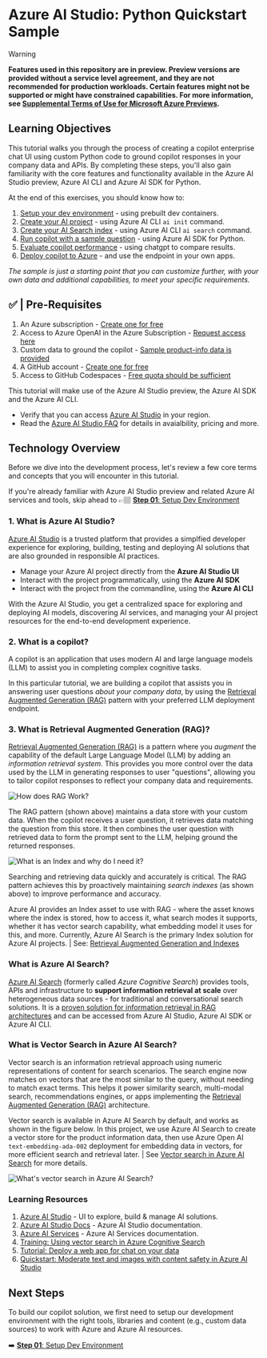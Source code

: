# Azure AI Studio: Python Quickstart Sample

> [!WARNING]  
> **Features used in this repository are in preview. Preview versions are provided without a service level agreement, and they are not recommended for production workloads. Certain features might not be supported or might have constrained capabilities. For more information, see [Supplemental Terms of Use for Microsoft Azure Previews](https://azure.microsoft.com/en-us/support/legal/preview-supplemental-terms/).**


## Learning Objectives

This tutorial walks you through the process of creating a copilot enterprise chat UI using custom Python code to ground copilot responses in your company data and APIs. By completing these steps, you'll also gain familiarity with the core features and functionality available in the Azure AI Studio preview, Azure AI CLI and Azure AI SDK for Python. 

At the end of this exercises, you should know how to:
1. [Setup your dev environment](step-02.md) - using prebuilt dev containers.
2. [Create your AI project](step-03.md) - using Azure AI CLI `ai init` command.
3. [Create your AI Search index](step-04.md) - using Azure AI CLI `ai search` command.
4. [Run copilot with a sample question](step-05.md) - using Azure AI SDK for Python.
5. [Evaluate copilot performance](step-06.md) - using chatgpt to compare results.
5. [Deploy copilot to Azure](step-06.md) - and use the endpoint in your own apps.

_The sample is just a starting point that you can customize further, with your own data and additional capabilities, to meet your specific requirements._


## ✅ | Pre-Requisites

1. An Azure subscription - [Create one for free](https://azure.microsoft.com/free/cognitive-services)
2. Access to Azure OpenAI in the Azure Subscription - [Request access here](https://aka.ms/oai/access)
3. Custom data to ground the copilot - [Sample product-info data is provided](./../data/3-product-info/)
4. A GitHub account - [Create one for free](https://github.com/signup)
5. Access to GitHub Codespaces - [Free quota should be sufficient](https://docs.github.com/en/billing/managing-billing-for-github-codespaces/about-billing-for-github-codespaces#monthly-included-storage-and-core-hours-for-personal-accounts)

This tutorial will make use of the Azure AI Studio preview, the Azure AI SDK and the Azure AI CLI.
- Verify that you can access [Azure AI Studio](https://ai.azure.com) in your region.
- Read the [Azure AI Studio FAQ](https://learn.microsoft.com/azure/ai-studio/faq#how-can-customers-access-azure-ai-studio--) for details in avaialbility, pricing and more.


## Technology Overview

Before we dive into the development process, let's review a few core terms and concepts that you will encounter in this tutorial. 

If you're already familiar with Azure AI Studio preview and related Azure AI services and tools, skip ahead to 👉🏽 [**Step 01**: Setup Dev Environment](./step-01.md)


### 1. What is Azure AI Studio?

[Azure AI Studio](https://aka.ms/azureaistudio) is a trusted platform that provides a simplfied developer experience for exploring, building, testing and deploying AI solutions that are also grounded in responsible AI practices. 
 - Manage your Azure AI project directly from the **Azure AI Studio UI**
 - Interact with the project programmatically, using the **Azure AI SDK**
 - Interact with the project from the commandline, using the **Azure AI CLI**

With the Azure AI Studio, you get a centralized space for exploring and deploying AI models, discovering AI services, and managing your AI project resources for the end-to-end development experience.


### 2. What is a copilot?

A copilot is an application that uses modern AI and large language models (LLM) to assist you in completing complex cognitive tasks. 

In this particular tutorial, we are building a copilot that assists you in answering user questions _about your company data_, by using the [Retrieval Augmented Generation (RAG)](https://learn.microsoft.com/azure/ai-studio/concepts/retrieval-augmented-generation) pattern  with your preferred LLM deployment endpoint.

### 3. What is Retrieval Augmented Generation (RAG)?

[Retrieval Augmented Generation (RAG)](https://learn.microsoft.com/azure/search/retrieval-augmented-generation-overview) is a pattern where you _augment_ the capability of the default Large Language Model (LLM) by adding an _information retrieval system_. This provides you more control over the data used by the LLM in generating responses to user "questions", allowing you to tailor copilot responses to reflect your company data and requirements.

![How does RAG Work?](https://learn.microsoft.com/azure/ai-studio/media/index-retrieve/rag-pattern.png)

The RAG pattern (shown above) maintains a data store with your custom data. When the copilot receives a user question, it retrieves data matching the question from this store. It then combines the user question with retrieved data to form the prompt sent to the LLM, helping ground the returned responses.

![What is an Index and why do I need it?](https://learn.microsoft.com/azure/ai-studio/media/index-retrieve/rag-pattern-with-index.png)

Searching and retrieving data quickly and accurately is critical. The RAG pattern achieves this by proactively maintaining _search indexes_ (as shown above) to improve performance and accuracy.

Azure AI provides an Index asset to use with RAG - where the asset knows where the index is stored, how to access it, what search modes it supports, whether it has vector search capability, what embedding model it uses for this, and more. Currently, Azure AI Search is the primary Index solution for Azure AI projects. | See: [Retrieval Augmented Generation and Indexes](https://learn.microsoft.com/en-us/azure/ai-studio/concepts/retrieval-augmented-generation#how-does-rag-work)


### What is Azure AI Search? 

[Azure AI Search](https://learn.microsoft.com/azure/search/search-what-is-azure-search) (formerly called _Azure Cognitive Search_) provides tools, APIs and infrastructure to **support information retrieval at scale** over heterogeneous data sources - for traditional and conversational search solutions. It is a [proven solution for information retrieval in RAG architectures](https://github.com/Azure-Samples/azure-search-openai-demo) and can be accessed from Azure AI Studio, Azure AI SDK or Azure AI CLI.

### What is Vector Search in Azure AI Search?

Vector search is an information retrieval approach using numeric representations of content for search scenarios. The search engine now matches on vectors that are the most similar to the query, without needing to match exact terms. This helps it power similarity search, multi-modal search, recommendations engines, or apps implementing the 
[Retrieval Augmented Generation (RAG)](https://learn.microsoft.com/azure/search/retrieval-augmented-generation-overview) architecture.

Vector search is available in Azure AI Search by default, and works as shown in the figure below. In this project, we use Azure AI Search to create a vector store for the product information data, then use Azure Open AI `text-embedding-ada-002` deployment for embedding data in vectors, for more efficient search and retrieval later. | See [Vector search in Azure AI Search](https://learn.microsoft.com/en-us/azure/search/vector-search-overview) for more details.

![What's vector search in Azure AI Search?](https://learn.microsoft.com/azure/search/media/vector-search-overview/vector-search-architecture-diagram-3-high-res.png#lightbox)




### Learning Resources

1. [Azure AI Studio](https://ai.azure.com) - UI to explore, build & manage AI solutions.
1. [Azure AI Studio Docs](https://learn.microsoft.com/azure/ai-studio/) - Azure AI Studio documentation.
1. [Azure AI Services](https://learn.microsoft.com/azure/ai-services/what-are-ai-services) - Azure AI Services documentation.
1. [Training: Using vector search in Azure Cognitive Search](https://learn.microsoft.com/training/modules/improve-search-results-vector-search) 
1. [Tutorial: Deploy a web app for chat on your data](https://learn.microsoft.com/azure/ai-studio/tutorials/deploy-chat-web-app) 
1. [Quickstart: Moderate text and images with content safety in Azure AI Studio](https://learn.microsoft.com/azure/ai-studio/quickstarts/content-safety)

## Next Steps

To build our copilot solution, we first need to setup our development environment with the right tools, libraries and content (e.g., custom data sources) to work with Azure and Azure AI resources.

➡️ [**Step 01**: Setup Dev Environment](./step-01.md)
